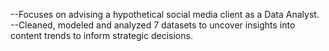--Focuses on advising a hypothetical social media client as a Data Analyst.
--Cleaned, modeled and analyzed 7 datasets to uncover insights into content trends to inform strategic decisions.
